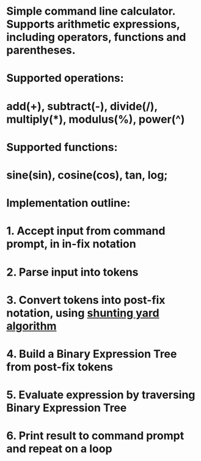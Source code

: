 # Simple command line calculator. Supports arithmetic expressions, including operators, functions and parentheses.
# Supported operations: 
#                    add(+), subtract(-), divide(/), multiply(*), modulus(%), power(^)
# Supported functions: 
#                    sine(sin), cosine(cos), tan, log;
# Implementation outline:
#   1. Accept input from command prompt, in in-fix notation
#   2. Parse input into tokens
#   3. Convert tokens into post-fix notation, using [shunting yard algorithm](https://en.wikipedia.org/wiki/Shunting-yard_algorithm)
#   4. Build a Binary Expression Tree from post-fix tokens
#   5. Evaluate expression by traversing Binary Expression Tree
#   6. Print result to command prompt and repeat on a loop